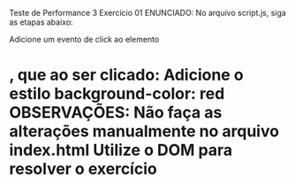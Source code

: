 Teste de Performance 3
Exercício 01
ENUNCIADO:
No arquivo script.js, siga as etapas abaixo:

Adicione um evento de click ao elemento <h1>, que ao ser clicado:
Adicione o estilo background-color: red
OBSERVAÇÕES:
Não faça as alterações manualmente no arquivo index.html
Utilize o DOM para resolver o exercício